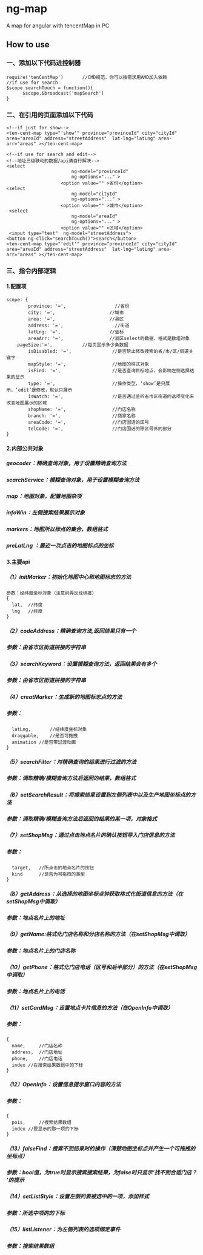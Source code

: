 # ng-map
A map for angular with tencentMap in PC

## How to use

### 一、添加以下代码进控制器
```
require('tenCentMap')		//CMD规范，你可以按需求用AMD加入依赖
//if use for search
$scope.searchTouch = function(){
      $scope.$broadcast('mapSearch')
}
```

### 二、在引用的页面添加以下代码
```
<!--if just for show-->
<ten-cent-map type="'show'" province="provinceId" city="cityId"  area="areaId" address="streetAddress"  lat-lng="latLng" area-arr="areas" ></ten-cent-map>

<!--if use for search and edit-->
<!--地址三级联动的数据/api请自行解决-->
<select 
                        ng-model="provinceId"
                        ng-options="..." >
                    <option value="" >省份</option>
<select 
                        ng-model="cityId"
                        ng-options="..." >
                    <option value="" >城市</option>
 <select 
                        ng-model="areaId"
                        ng-options="..." >
                    <option value="" >区域</option>
 <input type="text"  ng-model="streetAddress">
<button ng-click="searchTouch()">search</button>
<ten-cent-map type="'edit'" province="provinceId" city="cityId"  area="areaId" address="streetAddress"  lat-lng="latLng" area-arr="areas" ></ten-cent-map>
```

### 三、指令内部逻辑
#### 1.配置项
```
scope: {
    	province: '=',                	//省份
        city: '=',                    //城市
        area: '=',                    //县区
        address: '=',               	//街道
        latLng: '=',              	  //坐标
        areaArr: '=',                 //县区select的数据，格式是数组对象
 	pageSize:'=',			//每页显示多少条数据
        isDisabled: '=',               //是否禁止修改搜索的省/市/区/街道关键字
        mapStyle: '=',                 //地图的样式对象
        isFind: '=',                   //是否查询目标地点，会影响左侧选择结果的显示
        type: '=',                     //操作类型，‘show’是只展示，‘edit’是修改，默认只展示
        isWatch: '=',                  //是否通过监听省市区街道的选项变化来改变地图展示的区域
        shopName: '=',             	   //门店名称
        branch: '=',                   //商家名称
        areaCode: '=',                 //门店固话的区号
        telCode: '=',                  //门店固话的除区号外的部分
}
```

#### 2.内部公共对象
##### geocoder：精确查询对象，用于设置精确查询方法
##### searchService：模糊查询对象，用于设置模糊查询方法
##### map：地图对象，配置地图杂项
##### infoWin：左侧搜索结果展示对象
##### markers：地图所以标点的集合，数组格式
##### preLatLng ：最近一次点击的地图标点的坐标

#### 3.主要api
##### （1）initMarker：初始化地图中心和地图标志的方法
```
参数：经纬度坐标对象（注意别弄反经纬度）
{
  lat,	//纬度
  lng	//经度
}
```

##### （2）codeAddress：精确查询方法,返回结果只有一个
##### 参数：由省市区街道拼接的字符串

##### （3）searchKeyword：设置模糊查询方法，返回结果会有多个
##### 参数：由省市区街道拼接的字符串

##### （4）creatMarker：生成新的地图标志点的方法
##### 参数：
```{
  latLng, 		//经纬度坐标对象
  draggable,	//是否可拖拽
  animation	//是否带过渡动画
}
```

##### （5）searchFilter：对精确查询的结果进行过滤的方法
##### 参数：调取精确/模糊查询方法后返回的结果，数组格式

##### （6）setSearchResult：将搜索结果设置到左侧列表中以及生产地图坐标点的方法
##### 参数：调取精确/模糊查询方法后返回的结果的某一项，对象格式

##### （7）setShopMsg：通过点击地点名片的确认按钮导入门店信息的方法
##### 参数：
```{
  target, 	//所点击的地点名片的按钮
  kind		//是否为可拖拽的类型
}
```

##### （8）getAddress：从选择的地图坐标点钟获取格式化街道信息的方法（在setShopMsg中调取）
##### 参数：地点名片上的地址

##### （9）getName:格式化门店名称和分店名称的方法（在setShopMsg中调取）
##### 参数：地点名片上的门店名称

##### （10）getPhone：格式化门店电话（区号和后半部分）的方法（在setShopMsg中调取）
##### 参数：地点名片上的电话

##### （11）setCardMsg：设置地点卡片信息的方法（在OpenInfo中调取）
##### 参数：
```
{
  name, 	//门店名称
  address, 	//门店地址
  phone, 	//门店电话
  index	//在搜索结果数组中的下标
}
```

##### （12）OpenInfo：设置信息提示窗口内容的方法
##### 参数：
```
{
  pois, 	//搜索结果数组
  index	//要显示的那一项的下标
}
```

##### （13）falseFind：搜索不到结果时的操作（清楚地图坐标点并产生一个可拖拽的坐标点）
##### 参数：bool值，为true时显示搜索搜索结果，为false时只显示‘找不到合适门店？ ’的提示

##### （14）setListStyle：设置左侧列表被选中的一项，添加样式
##### 参数：所选中项的的下标

##### （15）listListener：为左侧列表的选项绑定事件
##### 参数：搜索结果数组
